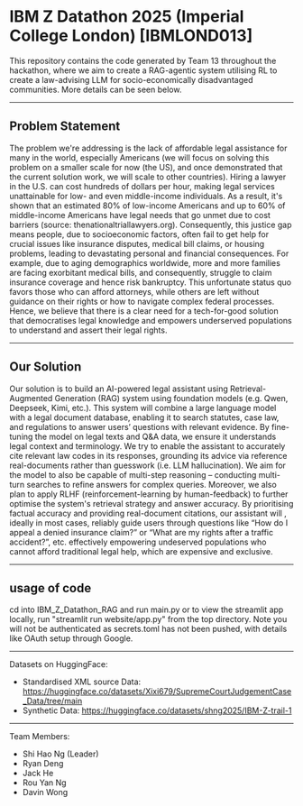# IBM Z Datathon 2025 (Imperial College London) [IBMLOND013]

This repository contains the code generated by Team 13 throughout the hackathon, where we aim to create a RAG-agentic system utilising RL to create a law-advising LLM for socio-economically disadvantaged communities. More details can be seen below.

---
## Problem Statement

The problem we're addressing is the lack of affordable legal assistance for many in the world, especially Americans (we will focus on solving this problem on a smaller scale for now (the US), and once demonstrated that the current solution work, we will scale to other countries). Hiring a lawyer in the U.S. can cost hundreds of dollars per hour, making legal services unattainable for low- and even middle-income individuals. As a result, it's shown that an estimated 80% of low-income Americans and up to 60% of middle-income Americans have legal needs that go unmet due to cost barriers (source: thenationaltriallawyers.org). Consequently, this justice gap means people, due to socioeconomic factors, often fail to get help for crucial issues like insurance disputes, medical bill claims, or housing problems, leading to devastating personal and financial consequences. For example, due to aging demographics worldwide, more and more families are facing exorbitant medical bills, and consequently, struggle to claim insurance coverage and hence risk bankruptcy. This unfortunate status quo favors those who can afford attorneys, while others are left without guidance on their rights or how to navigate complex federal processes. Hence, we believe that there is a clear need for a tech-for-good solution that democratises legal knowledge and empowers underserved populations to understand and assert their legal rights.

---
## Our Solution

Our solution is to build an AI-powered legal assistant using Retrieval-Augmented Generation (RAG) system using foundation models (e.g. Qwen, Deepseek, Kimi, etc.). This system will combine a large language model with a legal document database, enabling it to search statutes, case law, and regulations to answer users’ questions with relevant evidence. By fine-tuning the model on legal texts and Q&A data, we ensure it understands legal context and terminology. We try to enable the assistant to accurately cite relevant law codes in its responses, grounding its advice via reference real-documents rather than guesswork (i.e. LLM hallucination). We aim for the model to also be capable of multi-step reasoning – conducting multi-turn searches to refine answers for complex queries. Moreover, we also plan to apply RLHF (reinforcement-learning by human-feedback) to further optimise the system's retrieval strategy and answer accuracy. By prioritising factual accuracy and providing real-document citations, our assistant will , ideally in most cases, reliably guide users through questions like “How do I appeal a denied insurance claim?” or “What are my rights after a traffic accident?”, etc. effectively empowering undeserved populations who cannot afford traditional legal help, which are expensive and exclusive.

---
## usage of code
cd into IBM_Z_Datathon_RAG and run main.py
or to view the streamlit app locally, run "streamlit run website/app.py" from the top directory.
Note you will not be authenticated as secrets.toml has not been pushed, with details like OAuth setup through Google.

---

Datasets on HuggingFace:
- Standardised XML source Data: https://huggingface.co/datasets/Xixi679/SupremeCourtJudgementCase_Data/tree/main
- Synthetic Data: https://huggingface.co/datasets/shng2025/IBM-Z-trail-1

---

Team Members:
- Shi Hao Ng (Leader)
- Ryan Deng
- Jack He
- Rou Yan Ng
- Davin Wong


